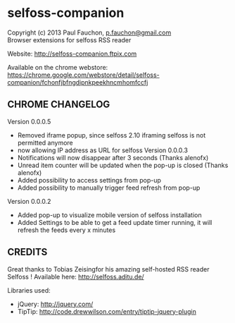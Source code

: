 selfoss-companion
=================
Copyright (c) 2013 Paul Fauchon, p.fauchon@gmail.com  
Browser extensions for selfoss RSS reader

Website: http://selfoss-companion.ftpix.com

Available on the chrome webstore: https://chrome.google.com/webstore/detail/selfoss-companion/fchonfjbfngdipnkpeekhncmhomfccfj


CHROME CHANGELOG
---------
Version 0.0.0.5
* Removed iframe popup, since selfoss 2.10 iframing selfoss is not permitted anymore
* now allowing IP address as URL for selfoss
Version 0.0.0.3
* Notifications will now disappear after 3 seconds (Thanks alenofx)
* Unread item counter will be updated when the pop-up is closed (Thanks alenofx)
* Added possibility to access settings from pop-up
* Added possibility to manually trigger feed refresh from pop-up

Version 0.0.0.2
* Added pop-up to visualize mobile version of selfoss installation
* Added Settings to be able to get a feed update timer running, it will refresh the feeds every x minutes

CREDITS
-------

Great thanks to Tobias Zeisingfor his amazing self-hosted RSS reader Selfoss ! Available here: http://selfoss.aditu.de/

Libraries used:
* jQuery: http://jquery.com/
* TipTip: http://code.drewwilson.com/entry/tiptip-jquery-plugin

